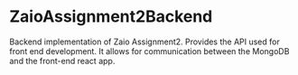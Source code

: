# ZaioAssignment2Backend
Backend implementation of Zaio Assignment2. Provides the API used for front end development. It allows for communication between the MongoDB and the front-end react app.
